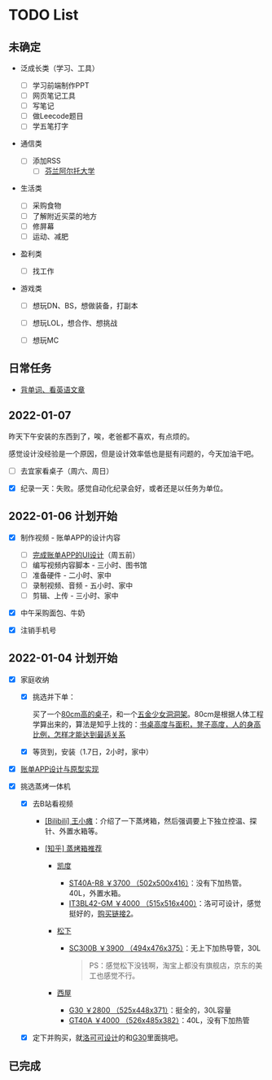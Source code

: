 # TODO List

## 未确定

- 泛成长类（学习、工具）

  - [ ] 学习前端制作PPT
  - [ ] 网页笔记工具
  - [ ] 写笔记
  - [ ] 做Leecode题目
  - [ ] 学五笔打字
- 通信类

  - [ ] 添加RSS
    - [ ] [芬兰阿尔托大学](https://www.aalto.fi/en)
- 生活类

  - [ ] 采购食物
  - [ ] 了解附近买菜的地方
  - [ ] 修屏幕
  - [ ] 运动、减肥
- 盈利类

  - [ ] 找工作
- 游戏类
  - [ ] 想玩DN、BS，想做装备，打副本
  - [ ] 想玩LOL，想合作、想挑战
  - [ ] 想玩MC




## 日常任务

- [背单词、看英语文章](./英语阅读/README.md)



## 2022-01-07

昨天下午安装的东西到了，唉，老爸都不喜欢，有点烦的。

感觉设计没经验是一个原因，但是设计效率低也是挺有问题的，今天加油干吧。

- [ ] 去宜家看桌子（周六、周日）
- [x] 纪录一天：失败。感觉自动化纪录会好，或者还是以任务为单位。




## 2022-01-06 计划开始

- [x] 制作视频 - 账单APP的设计内容
  - [ ] [完成账单APP的UI设计](../生活/项目/数字生活记账本/TODO.md)（周五前）
  - [ ] 编写视频内容脚本 - 三小时、图书馆
  - [ ] 准备硬件 - 二小时、家中
  - [ ] 录制视频、音频 - 五小时、家中
  - [ ] 剪辑、上传 - 三小时、家中
- [x] 中午采购面包、牛奶
- [x] 注销手机号




## 2022-01-04 计划开始

- [x] 家庭收纳

  - [x] 挑选并下单：

    买了一个[80cm高的桌子](https://item.taobao.com/item.htm?spm=a1z09.2.0.0.69382e8d15QJlc&id=628272103722&_u=42d3uchqa0ab)，和一个[五金少女洞洞架](https://item.taobao.com/item.htm?spm=a1z09.2.0.0.69382e8d15QJlc&id=600582063690&_u=42d3uchq0768)。80cm是根据人体工程学算出来的，算法是知乎上找的：[书桌高度与面积，凳子高度，人的身高比例，怎样才能达到最适关系](https://www.zhihu.com/question/20664981)

  - [x] 等货到，安装（1.7日，2小时，家中）

- [x] [账单APP设计与原型实现](../生活/项目/数字生活记账本/)

- [x] 挑选蒸烤一体机

  - [x] 去B站看视频

    - [[Bilibili] 王小瘫](https://www.bilibili.com/video/BV1Cq4y1g775?from=search&seid=15071480474204178950&spm_id_from=333.337.0.0)：介绍了一下蒸烤箱，然后强调要上下独立控温、探针、外置水箱等。

    - [[知乎] 蒸烤箱推荐](https://zhuanlan.zhihu.com/p/143097527)

      - [凯度](https://casdon.tmall.com/shop/view_shop.htm?spm=a230r.1.14.14.60dc1aa2X20cjH&user_number_id=2450112357)

        - [ST40A-R8 ￥3700 （502x500x416）](https://detail.tmall.com/item.htm?spm=a1z10.15-b-s.w4011-17543910664.65.7cad448aA3KPQo&id=579026113230&rn=5dfc6ae18504795c43d9cbaf0a3754a9&abbucket=7)：没有下加热管。40L，外置水箱。
        - [IT3BL42-GM ￥4000 （515x516x400）](https://item.jd.com/100004119145.html#crumb-wrap)：洛可可设计，感觉挺好的，[购买链接2](https://item.jd.com/10041887993494.html#crumb-wrap)。

      - [松下](https://mall.jd.hk/index-757456.html)

        - [SC300B ￥3900 （494x476x375）](https://item.jd.com/27827650142.html)：无上下加热导管，30L

          > PS：感觉松下没钱啊，淘宝上都没有旗舰店，京东的美工也感觉不行。

      - [西屋](https://mall.jd.com/index-1000329382.html?from=pc)

        - [G30 ￥2800 （525x448x371）](https://detail.tmall.com/item.htm?spm=a230r.1.14.33.466d349fjrIZA5&id=591248577635&ns=1&abbucket=16)：挺全的，30L容量
        - [GT40A ￥4000 （526x485x382）](https://detail.tmall.com/item.htm?spm=a230r.1.14.8.16ab29b20SNidF&id=619639238085&ns=1&abbucket=16&skuId=4548562131152)：40L，没有下加热管

  - [x] 定下并购买，就[洛可可设计](https://item.jd.com/10041887993494.html#crumb-wrap)的和[G30](https://detail.tmall.com/item.htm?spm=a230r.1.14.33.466d349fjrIZA5&id=591248577635&ns=1&abbucket=16)里面挑吧。



## 已完成

